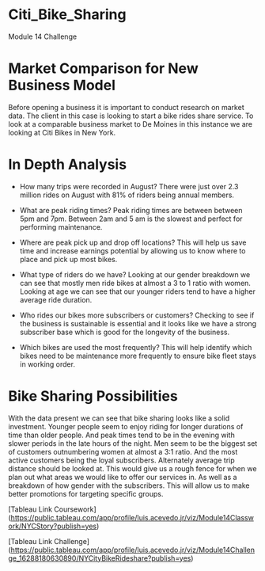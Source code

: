 # Citi_Bike_Sharing
Module 14 Challenge

# Market Comparison for New Business Model
Before opening a business it is important to conduct research on market data. The client in this case is looking to start a bike rides share service. To look at a comparable business market to De Moines in this instance we are looking at Citi Bikes in New York.

# In Depth Analysis

- How many trips were recorded in August? There were just over 2.3 million rides on August with 81% of riders being annual members.

- What are peak riding times? Peak riding times are between between 5pm and 7pm. Between 2am and 5 am is the slowest and perfect for performing maintenance.

- Where are peak pick up and drop off locations? This will help us save time and increase earnings potential by allowing us to know where to place and pick up most bikes. 

- What type of riders do we have? Looking at our gender breakdown we can see that mostly men ride bikes at almost a 3 to 1 ratio with women. Looking at age we can see that our younger riders tend to have a higher average ride duration. 

- Who rides our bikes more subscribers or customers? Checking to see if the business is sustainable is essential and it looks like we have a strong subscriber base which is good for the longevity of the business. 

- Which bikes are used the most frequently? This will help identify which bikes need to be maintenance more frequently to ensure bike fleet stays in working order.

# Bike Sharing Possibilities
With the data present we can see that bike sharing looks like a solid investment. Younger people seem to enjoy riding for longer durations of time than older people. And peak times tend to be in the evening with slower periods in the late hours of the night. Men seem to be the biggest set of customers outnumbering women at almost a 3:1 ratio. And the most active customers being the loyal subscribers. Alternately average trip distance should be looked at. This would give us a rough fence for when we plan out what areas we would like to offer our services in. As well as a breakdown of how gender with the subscribers. This will allow us to make better promotions for targeting specific groups. 

[Tableau Link Coursework]
(https://public.tableau.com/app/profile/luis.acevedo.jr/viz/Module14Classwork/NYCStory?publish=yes)

[Tableau Link Challenge]
(https://public.tableau.com/app/profile/luis.acevedo.jr/viz/Module14Challenge_16288180630890/NYCityBikeRideshare?publish=yes)